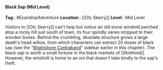 #### Black Sap (Mid Level)
**Tag**:: #Exandria/Adventure
**Location**:: [[Olc Skerry]]
**Level**:: Mid Level

 Visitors to [[Olc Skerry]] can't help but notice an old stone windmill perched atop a rocky hill just south of town, its four spindly vanes stripped to their wooden bones. Behind the crumbling, desolate structure grows a large death's head willow, from which characters can extract 20 doses of black sap (see the "[Blightshore Contraband](https://www.dndbeyond.com/sources/egtw/wildemount-gazetteer-[[blightshore]]#BlightshoreContraband "[[Blightshore]] Contraband")" sidebar earlier in this chapter). The black sap is worth a small fortune in the black markets of [[Rotthold]]. However, the windmill is home to an oni that doesn't take kindly to the sap's theft.
